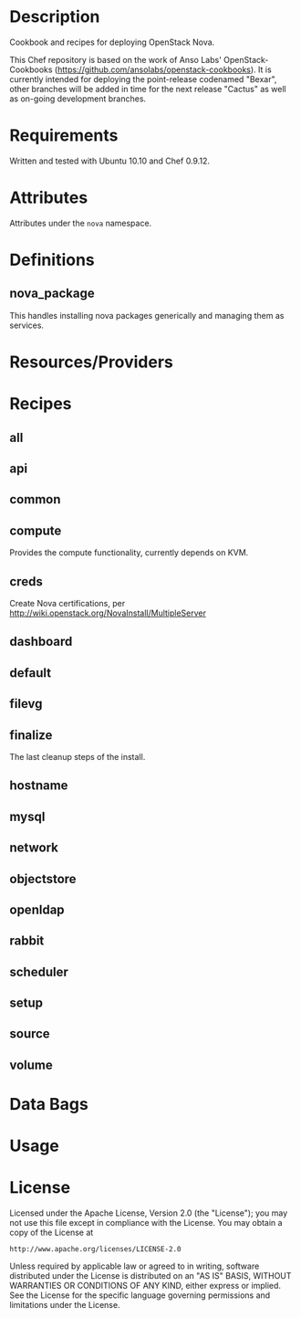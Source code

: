 Description
===========
Cookbook and recipes for deploying OpenStack Nova.

This Chef repository is based on the work of Anso Labs' OpenStack-Cookbooks (https://github.com/ansolabs/openstack-cookbooks). It is currently intended for deploying the point-release codenamed "Bexar", other branches will be added in time for the next release "Cactus" as well as on-going development branches.

Requirements
============
Written and tested with Ubuntu 10.10 and Chef 0.9.12. 

Attributes
==========
Attributes under the `nova` namespace.

Definitions
===========
nova_package
------------
This handles installing nova packages generically and managing them as services.

Resources/Providers
===================

Recipes
=======
all
---

api
---

common
------

compute
-------
Provides the compute functionality, currently depends on KVM.

creds
-----
Create Nova certifications, per http://wiki.openstack.org/NovaInstall/MultipleServer

dashboard
---------

default
-------

filevg
------

finalize
--------
The last cleanup steps of the install.

hostname
--------

mysql
-----

network
-------

objectstore
-----------

openldap
--------

rabbit
------

scheduler
---------

setup
-----

source
------

volume
------

Data Bags
=========

Usage
=====

License
=======
Licensed under the Apache License, Version 2.0 (the "License");
you may not use this file except in compliance with the License.
You may obtain a copy of the License at

    http://www.apache.org/licenses/LICENSE-2.0

Unless required by applicable law or agreed to in writing, software
distributed under the License is distributed on an "AS IS" BASIS,
WITHOUT WARRANTIES OR CONDITIONS OF ANY KIND, either express or implied.
See the License for the specific language governing permissions and
limitations under the License.

